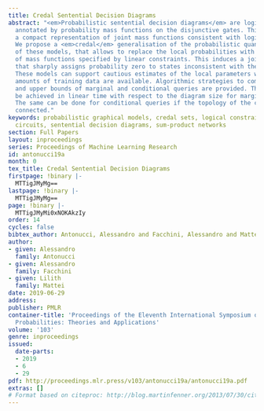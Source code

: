 ```yaml
---
title: Credal Sentential Decision Diagrams
abstract: "<em>Probabilistic sentential decision diagrams</em> are logical circuits
  annotated by probability mass functions on the disjunctive gates. This allows for
  a compact representation of joint mass functions consistent with logical constraints.
  We propose a <em>credal</em> generalisation of the probabilistic quantification
  of these models, that allows to replace the local probabilities with (credal) sets
  of mass functions specified by linear constraints. This induces a joint credal set,
  that sharply assigns probability zero to states inconsistent with the constraints.
  These models can support cautious estimates of the local parameters when only small
  amounts of training data are available. Algorithmic strategies to compute lower
  and upper bounds of marginal and conditional queries are provided. The task can
  be achieved in linear time with respect to the diagram size for marginal queries.
  The same can be done for conditional queries if the topology of the circuit is singly
  connected."
keywords: probabilistic graphical models, credal sets, logical constraints, arithmetic
  circuits, sentential decision diagrams, sum-product networks
section: Full Papers
layout: inproceedings
series: Proceedings of Machine Learning Research
id: antonucci19a
month: 0
tex_title: Credal Sentential Decision Diagrams
firstpage: !binary |-
  MTTigJMyMg==
lastpage: !binary |-
  MTTigJMyMg==
page: !binary |-
  MTTigJMyMi0xNOKAkzIy
order: 14
cycles: false
bibtex_author: Antonucci, Alessandro and Facchini, Alessandro and Mattei, Lilith
author:
- given: Alessandro
  family: Antonucci
- given: Alessandro
  family: Facchini
- given: Lilith
  family: Mattei
date: 2019-06-29
address: 
publisher: PMLR
container-title: 'Proceedings of the Eleventh International Symposium on Imprecise
  Probabilities: Theories and Applications'
volume: '103'
genre: inproceedings
issued:
  date-parts:
  - 2019
  - 6
  - 29
pdf: http://proceedings.mlr.press/v103/antonucci19a/antonucci19a.pdf
extras: []
# Format based on citeproc: http://blog.martinfenner.org/2013/07/30/citeproc-yaml-for-bibliographies/
---
```

